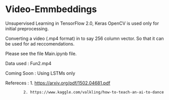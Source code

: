 # Video-Emmbeddings
Unsupervised Learning in TensorFlow 2.0, Keras
OpenCV is used only for initial preprocessing. 

Converting a video (.mp4 format) in to say 256 column vector. So that it can be used for ad reccomendations. 

Please see the file Main.ipynb file. 

Data used : Fun2.mp4

Coming Soon : Using LSTMs only


Refereces : 1. https://arxiv.org/pdf/1502.04681.pdf
            
            2. https://www.kaggle.com/valkling/how-to-teach-an-ai-to-dance

